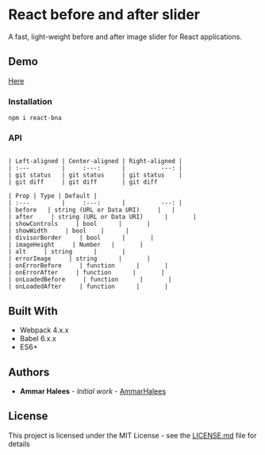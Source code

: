 # React before and after slider

A fast, light-weight before and after image slider for React applications.


## Demo

[Here](https://sliderbna.netlify.app/)


### Installation

```
npm i react-bna
```

### API

```

| Left-aligned | Center-aligned | Right-aligned |
| :---         |     :---:      |          ---: |
| git status   | git status     | git status    |
| git diff     | git diff       | git diff      

| Prop | Type | Default |
| :---         |     :---:      |          ---: |
| before   | string (URL or Data URI)     |   |
| after     | string (URL or Data URI)      |       |
| showControls     | bool      |       |
| showWidth     | bool    |      |
| divisorBorder     | bool      |       |
| imageHeight     | Number   |       |
| alt     | string      |       |
| errorImage     | string      |       |
| onErrorBefore     | function      |       |
| onErrorAfter     | function      |       |
| onLoadedBefore     | function      |       |
| onLoadedAfter     | function      |       |

```

## Built With

* Webpack 4.x.x
* Babel 6.x.x
* ES6+


## Authors

* **Ammar Halees** - *Initial work* - [AmmarHalees](https://github.com/AmmarHalees)


## License

This project is licensed under the MIT License - see the [LICENSE.md](LICENSE.md) file for details

